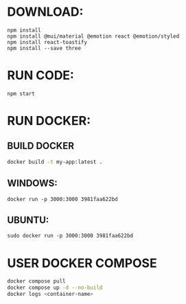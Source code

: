 # DOWNLOAD:
`npm install` <br>
`npm install @mui/material @emotion react @emotion/styled` <br>
`npm install react-toastify` <br>
`npm install --save three` <br>
# RUN CODE:
`npm start`
# RUN DOCKER:
## BUILD DOCKER
```bash
docker build -t my-app:latest .
```

## WINDOWS:
`docker run -p 3000:3000 3981faa622bd`
## UBUNTU:
`sudo docker run -p 3000:3000 3981faa622bd`

# USER DOCKER COMPOSE
```bash
docker compose pull
docker compose up -d --no-build
docker logs <container-name>
```
